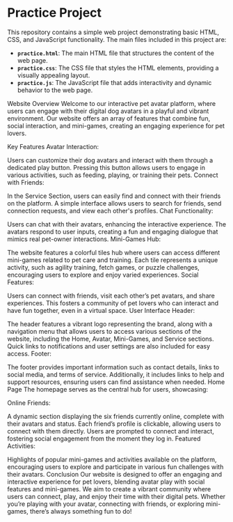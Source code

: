 # Practice Project

This repository contains a simple web project demonstrating basic HTML, CSS, and JavaScript functionality. The main files included in this project are:

- **`practice.html`**: The main HTML file that structures the content of the web page.
- **`practice.css`**: The CSS file that styles the HTML elements, providing a visually appealing layout.
- **`practice.js`**: The JavaScript file that adds interactivity and dynamic behavior to the web page.





Website Overview
Welcome to our interactive pet avatar platform, where users can engage with their digital dog avatars in a playful and vibrant environment. Our website offers an array of features that combine fun, social interaction, and mini-games, creating an engaging experience for pet lovers.

Key Features
Avatar Interaction:

Users can customize their dog avatars and interact with them through a dedicated play button. Pressing this button allows users to engage in various activities, such as feeding, playing, or training their pets.
Connect with Friends:

In the Service Section, users can easily find and connect with their friends on the platform. A simple interface allows users to search for friends, send connection requests, and view each other's profiles.
Chat Functionality:

Users can chat with their avatars, enhancing the interactive experience. The avatars respond to user inputs, creating a fun and engaging dialogue that mimics real pet-owner interactions.
Mini-Games Hub:

The website features a colorful tiles hub where users can access different mini-games related to pet care and training. Each tile represents a unique activity, such as agility training, fetch games, or puzzle challenges, encouraging users to explore and enjoy varied experiences.
Social Features:

Users can connect with friends, visit each other’s pet avatars, and share experiences. This fosters a community of pet lovers who can interact and have fun together, even in a virtual space.
User Interface
Header:

The header features a vibrant logo representing the brand, along with a navigation menu that allows users to access various sections of the website, including the Home, Avatar, Mini-Games, and Service sections. Quick links to notifications and user settings are also included for easy access.
Footer:

The footer provides important information such as contact details, links to social media, and terms of service. Additionally, it includes links to help and support resources, ensuring users can find assistance when needed.
Home Page
The homepage serves as the central hub for users, showcasing:

Online Friends:

A dynamic section displaying the six friends currently online, complete with their avatars and status. Each friend’s profile is clickable, allowing users to connect with them directly. Users are prompted to connect and interact, fostering social engagement from the moment they log in.
Featured Activities:

Highlights of popular mini-games and activities available on the platform, encouraging users to explore and participate in various fun challenges with their avatars.
Conclusion
Our website is designed to offer an engaging and interactive experience for pet lovers, blending avatar play with social features and mini-games. We aim to create a vibrant community where users can connect, play, and enjoy their time with their digital pets. Whether you’re playing with your avatar, connecting with friends, or exploring mini-games, there’s always something fun to do!

